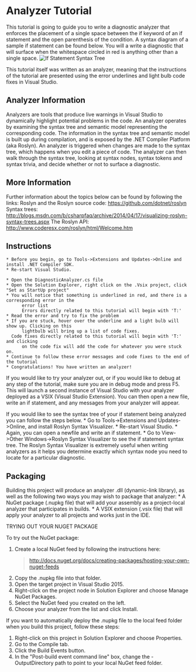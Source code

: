 Analyzer Tutorial
=================

This tutorial is going to guide you to write a diagnostic analyzer that enforces the placement of a single 
space between the if keyword of an if statement and the open parenthesis of the condition. A syntax diagram of
a sample if statement can be found below. You will a write a diagnostic that will surface when the whitespace circled in red is anything other than a single space.
![If Statement Syntax Tree](https://github.com/dotnet/roslyn-analyzers/blob/master/NewAnalyzerTemplate/NewAnalyzerTemplate/NewAnalyzerTemplate/IfSyntaxTree.jpg)
 
This tutorial itself was written as an analyzer, meaning that the instructions of the tutorial are 
presented using the error underlines and light bulb code fixes in Visual Studio.

Analyzer Information
--------------------
Analyzers are tools that produce live warnings in Visual Studio to dynamically highlight potential 
problems in the code.
An analyzer operates by examining the syntax tree and semantic model representing the corresponding code. 
The information in the syntax tree and semantic model is built up during compilation, and is exposed by 
the .NET Compiler Platform (aka Roslyn). An analyzer is triggered when changes are made to the syntax 
tree, which happens when you edit a piece of code. The analyzer can then walk through the syntax tree, looking at syntax nodes, syntax tokens and syntax 
trivia, and decide whether or not to surface a diagnostic. 

More Information
----------------
Further information about the topics below can be found by following the links:
Roslyn and the Roslyn source code: https://github.com/dotnet/roslyn
Syntax trees: http://blogs.msdn.com/b/csharpfaq/archive/2014/04/17/visualizing-roslyn-syntax-trees.aspx
The Roslyn API: http://www.coderesx.com/roslyn/html/Welcome.htm

Instructions
------------
	* Before you begin, go to Tools->Extensions and Updates->Online and install .NET Compiler SDK.
	* Re-start Visual Studio.

	* Open the DiagnosticAnalyzer.cs file
	* Open the Solution Explorer, right click on the .Vsix project, click "Set as StartUp project"
	* You will notice that something is underlined in red, and there is a corresponding error in the
          error list
          Errors directly related to this tutorial will begin with 'T:'
	* Read the error and try to fix the problem
	* If you are stuck, hover over the underline and a light bulb will show up. Clicking on this 
          lightbulb will bring up a list of code fixes.
	  Code fixes directly related to this tutorial will begin with 'T:' and clicking 
          on the code fix will add the code for whatever you were stuck on.
	* Continue to follow these error messages and code fixes to the end of the tutorial
	* Congratulations! You have written an analyzer!

If you would like to try your analyzer out, or if you would like to debug at any step of the tutorial, 
make sure you are in debug mode and press F5. This will launch a second instance of Visual Studio with 
your analyzer deployed as a VSIX (Visual Studio Extension). You can then open a new file, write an if statement, and any messages from your analyzer will appear.

If you would like to see the syntax tree of your if statement being analyzed you can follow the steps below.
	* Go to Tools->Extensions and Updates->Online, and install Roslyn Syntax Visualizer.
	* Re-start Visual Studio.
	* Again, you can open a newfile and write an if statement.
	* Go to View->Other Windows->Roslyn Syntax Visualizer to see the if statement syntax tree.
The Roslyn Syntax Visualizer is extremely useful when writing analyzers as it helps you determine exactly which syntax node you need to locate for a particular diagnostic.

Packaging
---------
Building this project will produce an analyzer .dll (dynamic-link library), as well as the
following two ways you may wish to package that analyzer:
	 * A NuGet package (.nupkg file) that will add your assembly as a
	   project-local analyzer that participates in builds.
	 * A VSIX extension (.vsix file) that will apply your analyzer to all projects
	   and works just in the IDE.

TRYING OUT YOUR NUGET PACKAGE

To try out the NuGet package:
1. Create a local NuGet feed by following the instructions here:
	 > http://docs.nuget.org/docs/creating-packages/hosting-your-own-nuget-feeds
2. Copy the .nupkg file into that folder.
3. Open the target project in Visual Studio 2015.
4. Right-click on the project node in Solution Explorer and choose Manage
	 NuGet Packages.
5. Select the NuGet feed you created on the left.
6. Choose your analyzer from the list and click Install.

If you want to automatically deploy the .nupkg file to the local feed folder
when you build this project, follow these steps:
1. Right-click on this project in Solution Explorer and choose Properties.
2. Go to the Compile tab.
3. Click the Build Events button.
4. In the "Post-build event command line" box, change the -OutputDirectory path to point to your 
   local NuGet feed folder.
